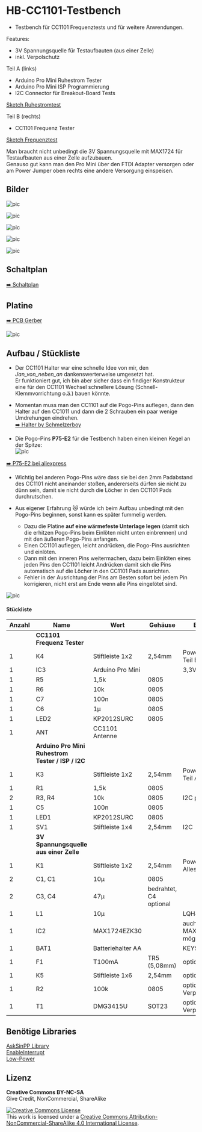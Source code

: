 
# HB-CC1101-Testbench

- Testbench für CC1101 Frequenztests und für weitere Anwendungen.

Features:<br>
- 3V Spannungsquelle für Testaufbauten (aus einer Zelle)
- inkl. Verpolschutz

Teil A (links)<br>
- Arduino Pro Mini Ruhestrom Tester
- Arduino Pro Mini ISP Programmierung
- I2C Connector für Breakout-Board Tests

[Sketch Ruhestromtest](https://github.com/TomMajor/SmartHome/tree/master/Info/Ruhestrom#%C3%BCberpr%C3%BCfung-des-avr-ruhestroms-power-down-mode)

Teil B (rechts)<br>
- CC1101 Frequenz Tester

[Sketch Frequenztest](https://github.com/pa-pa/AskSinPP/tree/master/examples/FreqTest)

Man braucht nicht unbedingt die 3V Spannungsquelle mit MAX1724 für Testaufbauten aus einer Zelle aufzubauen.<br>
Genauso gut kann man den Pro Mini über den FTDI Adapter versorgen oder am Power Jumper oben rechts eine andere Versorgung einspeisen.


## Bilder

![pic](Images/HB-CC1101-Testbench_1.jpg)

![pic](Images/HB-CC1101-Testbench_2.jpg)

![pic](Images/HB-CC1101-Testbench_3.jpg)

![pic](Images/HB-CC1101-Testbench_4.jpg)

![pic](Images/HB-CC1101-Testbench_5.png)


## Schaltplan

[:arrow_right: Schaltplan](PCB/Files/HB-CC1101-TestBench.pdf)


## Platine

[:arrow_right: PCB Gerber](PCB)

![pic](Images/HB-CC1101-Testbench_PCB.png)


## Aufbau / Stückliste

- Der CC1101 Halter war eine schnelle Idee von mir, den *Jan_von_neben_an* dankenswerterweise umgesetzt hat.<br>
Er funktioniert gut, ich bin aber sicher dass ein findiger Konstrukteur eine für den CC1101 Wechsel schnellere Lösung (Schnell-Klemmvorrichtung o.ä.) bauen könnte.<br>

- Momentan muss man den CC1101 auf die Pogo-Pins auflegen, dann den Halter auf den CC1011 und dann die 2 Schrauben ein paar wenige Umdrehungen eindrehen.<br>
[:arrow_right: Halter by Schmelzerboy](https://www.thingiverse.com/thing:4002846)

- Die Pogo-Pins **P75-E2** für die Testbench haben einen kleinen Kegel an der Spitze:<br>
![pic](Images/Pogo_pin_P75_E2.png)

[:arrow_right: P75-E2 bei aliexpress](https://de.aliexpress.com/item/32874022638.html?transAbTest=ae803_3)

- Wichtig bei anderen  Pogo-Pins wäre dass sie bei den 2mm Padabstand des CC1101 nicht aneinander stoßen, andererseits dürfen sie nicht zu dünn sein, damit sie nicht durch die Löcher in den CC1101 Pads durchrutschen.

- Aus eigener Erfahrung :crying_cat_face: würde ich beim Aufbau unbedingt mit den Pogo-Pins beginnen, sonst kann es später fummelig werden.
  - Dazu die Platine **auf eine wärmefeste Unterlage legen** (damit sich die erhitzen Pogo-Pins beim Einlöten nicht unten einbrennen) und mit den äußeren Pogo-Pins anfangen.
  - Einen CC1101 auflegen, leicht andrücken, die Pogo-Pins ausrichten und einlöten.
  - Dann mit den inneren Pins weitermachen, dazu beim Einlöten eines jeden Pins den CC1101 leicht Andrücken damit sich die Pins automatisch auf die Löcher in den CC1101 Pads ausrichten.
  - Fehler in der Ausrichtung der Pins am Besten sofort bei jedem Pin korrigieren, nicht erst am Ende wenn alle Pins eingelötet sind.

![pic](Images/HB-CC1101-Testbench_Aufbau.jpg)

#### Stückliste

| Anzahl	| Name	    | Wert	            | Gehäuse       | Bemerkungen |
|---|---|---|---|---|
|| **CC1101 Frequenz Tester** ||||
| 1 | K4   | Stiftleiste 1x2  | 2,54mm | Power/Strommessung Teil B |
| 1 | IC3  | Arduino Pro Mini | | 3,3V / 8MHz Version |
| 1 | R5   | 1,5k             | 0805	| |
| 1 | R6   | 10k              | 0805	| |
| 1 | C7   | 100n             | 0805	| |
| 1 | C6   | 1µ               | 0805	| |
| 1 | LED2 | KP2012SURC       | 0805	| |
| 1 | ANT  | CC1101 Antenne   | | |
|| **Arduino Pro Mini Ruhestrom Tester / ISP / I2C** ||||
| 1 | K3   | Stiftleiste 1x2  | 2,54mm | Power/Strommessung Teil A |
| 1 | R1   | 1,5k             | 0805	| |
| 2 | R3, R4 | 10k              | 0805	| I2C pull-up |
| 1 | C5   | 100n             | 0805	| |
| 1 | LED1 | KP2012SURC       | 0805	| |
| 1 | SV1  | Stiftleiste 1x4  | 2,54mm | I2C |
|| **3V Spannungsquelle aus einer Zelle** ||||
| 1 | K1   | Stiftleiste 1x2  | 2,54mm | Power/Strommessung Alles |
| 2 | C1, C1   | 10µ          | 0805	| |
| 2 | C3, C4   | 47µ          | bedrahtet, C4 optional | |
| 1 | L1   | 10µ              | | LQH43CN100K03L |
| 1 | IC2  | MAX1724EZK30     | | auch MAX1724EZK33 möglich |
| 1 | BAT1 | Batteriehalter AA | | KEYSTONE 1028 |
| 1 | F1   | T100mA           | TR5 (5,08mm) | optional, 3V Quelle |
| 1 | K5   | Stiftleiste 1x6  | 2,54mm | optional, 3V Quelle |
| 1 | R2   | 100k             | 0805 | optional, Verpolschutz |
| 1 | T1   | DMG3415U         | SOT23 | optional, Verpolschutz |


## Benötige Libraries

[AskSinPP Library](https://github.com/pa-pa/AskSinPP)</br>
[EnableInterrupt](https://github.com/GreyGnome/EnableInterrupt)</br>
[Low-Power](https://github.com/rocketscream/Low-Power)


## Lizenz

**Creative Commons BY-NC-SA**<br>
Give Credit, NonCommercial, ShareAlike

<a rel="license" href="http://creativecommons.org/licenses/by-nc-sa/4.0/"><img alt="Creative Commons License" style="border-width:0" src="https://i.creativecommons.org/l/by-nc-sa/4.0/88x31.png" /></a><br />This work is licensed under a <a rel="license" href="http://creativecommons.org/licenses/by-nc-sa/4.0/">Creative Commons Attribution-NonCommercial-ShareAlike 4.0 International License</a>.
